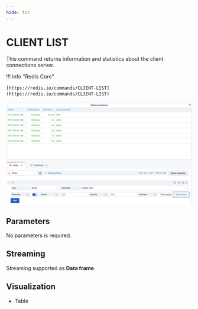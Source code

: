 ```yaml
---
hide: toc
---
```


# CLIENT LIST

This command returns information and statistics about the client connections server.

!!! info "Redis Core"

    [https://redis.io/commands/CLIENT-LIST](https://redis.io/commands/CLIENT-LIST)

![CLIENT LIST](../../images/redis-datasource/commands/client-list.png)

## Parameters

No parameters is required.

## Streaming

Streaming supported as **Data frame**.

## Visualization

- Table
